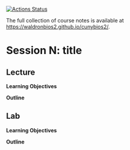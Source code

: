   <!-- badges: start -->
  [![Actions Status](https://github.com/waldronbios2/template_session/workflows/Render%20and%20Deploy%20pkgdown%20Website/badge.svg)](https://github.com/waldronbios2/template_session/actions)
  <!-- badges: end -->

The full collection of course notes is available at https://waldronbios2.github.io/cunybios2/.

# Session N: title

## Lecture

**Learning Objectives**

**Outline**

## Lab

**Learning Objectives**

**Outline**
